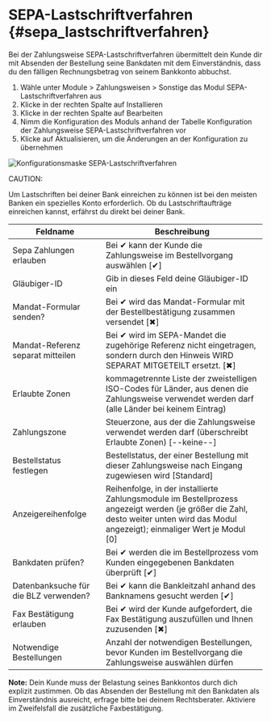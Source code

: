 # SEPA-Lastschriftverfahren {#sepa_lastschriftverfahren}

Bei der Zahlungsweise SEPA-Lastschriftverfahren übermittelt dein Kunde dir mit Absenden der Bestellung seine Bankdaten mit dem Einverständnis, dass du den fälligen Rechnungsbetrag von seinem Bankkonto abbuchst.

1.  Wähle unter Module \> Zahlungsweisen \> Sonstige das Modul SEPA-Lastschriftverfahren aus
2.  Klicke in der rechten Spalte auf Installieren
3.  Klicke in der rechten Spalte auf Bearbeiten
4.  Nimm die Konfiguration des Moduls anhand der Tabelle Konfiguration der Zahlungsweise SEPA-Lastschriftverfahren vor
5.  Klicke auf Aktualisieren, um die Änderungen an der Konfiguration zu übernehmen

![](Bilder/Abb068_KonfigurationsmaskeSEPA_Lastschriftverfahren.PNG "Konfigurationsmaske
      SEPA-Lastschriftverfahren")

CAUTION:

Um Lastschriften bei deiner Bank einreichen zu können ist bei den meisten Banken ein spezielles Konto erforderlich. Ob du Lastschriftaufträge einreichen kannst, erfährst du direkt bei deiner Bank.

|Feldname|Beschreibung|
|--------|------------|
|Sepa Zahlungen erlauben|Bei ✔ kann der Kunde die Zahlungsweise im Bestellvorgang auswählen \[✔\]|
|Gläubiger-ID|Gib in dieses Feld deine Gläubiger-ID ein|
|Mandat-Formular senden?|Bei ✔ wird das Mandat-Formular mit der Bestellbestätigung zusammen versendet \[✖\]|
|Mandat-Referenz separat mitteilen|Bei ✔ wird im SEPA-Mandet die zugehörige Referenz nicht eingetragen, sondern durch den Hinweis WIRD SEPARAT MITGETEILT ersetzt. \[✖\]|
|Erlaubte Zonen|kommagetrennte Liste der zweistelligen ISO-Codes für Länder, aus denen die Zahlungsweise verwendet werden darf \(alle Länder bei keinem Eintrag\)|
|Zahlungszone|Steuerzone, aus der die Zahlungsweise verwendet werden darf \(überschreibt Erlaubte Zonen\) \[--keine--\]|
|Bestellstatus festlegen|Bestellstatus, der einer Bestellung mit dieser Zahlungsweise nach Eingang zugewiesen wird \[Standard\]|
|Anzeigereihenfolge|Reihenfolge, in der installierte Zahlungsmodule im Bestellprozess angezeigt werden \(je größer die Zahl, desto weiter unten wird das Modul angezeigt\); einmaliger Wert je Modul \[0\]|
|Bankdaten prüfen?|Bei ✔ werden die im Bestellprozess vom Kunden eingegebenen Bankdaten überprüft \[✔\]|
|Datenbanksuche für die BLZ verwenden?|Bei ✔ kann die Bankleitzahl anhand des Banknamens gesucht werden \[✔\]|
|Fax Bestätigung erlauben|Bei ✔ wird der Kunde aufgefordert, die Fax Bestätigung auszufüllen und Ihnen zuzusenden \[✖\]|
|Notwendige Bestellungen|Anzahl der notwendigen Bestellungen, bevor Kunden im Bestellvorgang die Zahlungsweise auswählen dürfen|

**Note:** Dein Kunde muss der Belastung seines Bankkontos durch dich explizit zustimmen. Ob das Absenden der Bestellung mit den Bankdaten als Einverständnis ausreicht, erfrage bitte bei deinem Rechtsberater. Aktiviere im Zweifelsfall die zusätzliche Faxbestätigung.



